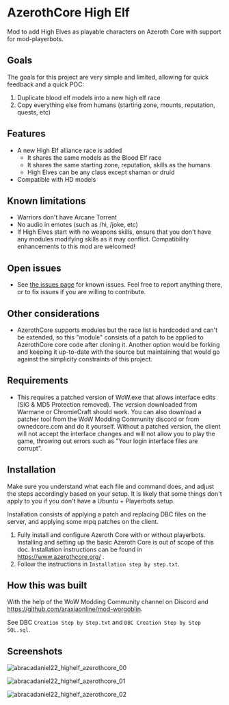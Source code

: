 # AzerothCore High Elf

Mod to add High Elves as playable characters on Azeroth Core with support for mod-playerbots.

## Goals

The goals for this project are very simple and limited, allowing for quick feedback and a quick POC:

1. Duplicate blood elf models into a new high elf race
2. Copy everything else from humans (starting zone, mounts, reputation, quests, etc)

## Features

- A new High Elf alliance race is added
  - It shares the same models as the Blood Elf race
  - It shares the same starting zone, reputation, skills as the humans
  - High Elves can be any class except shaman or druid
- Compatible with HD models 

## Known limitations

- Warriors don't have Arcane Torrent
- No audio in emotes (such as /hi, /joke, etc)
- If High Elves start with no weapons skills, ensure that you don't have any modules modifying skills as it may conflict. Compatibility enhancements to this mod are welcomed!

## Open issues

- See [the issues page](https://github.com/abracadaniel22/azerothcore-highelf/issues) for known issues. Feel free to report anything there, or to fix issues if you are willing to contribute.

## Other considerations

- AzerothCore supports modules but the race list is hardcoded and can't be extended, so this "module" consists of a patch to be applied to AzerothCore core code after cloning it. Another option would be forking and keeping it up-to-date with the source but maintaining that would go against the simplicity constraints of this project.

## Requirements

- This requires a patched version of WoW.exe that allows interface edits (SIG & MD5 Protection removed). The version downloaded from Warmane or ChromieCraft should work. You can also download a patcher tool from the WoW Modding Community discord or from ownedcore.com and do it yourself. Without a patched version, the client will not accept the interface changes and will not allow you to play the game, throwing out errors such as "Your login interface files are corrupt".

## Installation

Make sure you understand what each file and command does, and adjust the steps accordingly based on your setup. It is likely that some things don't apply to you if you don't have a Ubuntu + Playerbots setup.

Installation consists of applying a patch and replacing DBC files on the server, and applying some mpq patches on the client.

1. Fully install and configure Azeroth Core with or without playerbots. Installing and setting up the basic Azeroth Core is out of scope of this doc. Installation instructions can be found in https://www.azerothcore.org/ .
2. Follow the instructions in `Installation step by step.txt`.

## How this was built

With the help of the WoW Modding Community channel on Discord and https://github.com/araxiaonline/mod-worgoblin.

See DBC `Creation Step by Step.txt` and `DBC Creation Step by Step SQL.sql`.

## Screenshots

![abracadaniel22_highelf_azerothcore_00](https://github.com/user-attachments/assets/1dcc02a7-b7cb-445c-b559-6614f68c913e)

![abracadaniel22_highelf_azerothcore_01](https://github.com/user-attachments/assets/77effdb0-1735-4cc3-b7be-5693145ba2be)

![abracadaniel22_highelf_azerothcore_02](https://github.com/user-attachments/assets/c7c4ed6e-94cc-40ec-83f8-9a43e293b80d)
